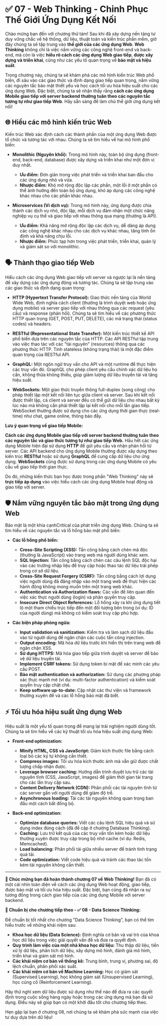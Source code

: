 # ✅ 07 - Web Thinking - Chinh Phục Thế Giới Ứng Dụng Kết Nối

Chào mừng bạn đến với chương thứ tám! Sau khi đã xây dựng nền tảng tư duy vững chắc về hệ thống, dữ liệu, thuật toán và kiến trúc phần mềm, giờ đây chúng ta sẽ tập trung vào **thế giới của các ứng dụng Web**. **Web Thinking** không chỉ là việc nắm vững các công nghệ front-end và back-end, mà còn là việc **hiểu rõ cách các ứng dụng Web giao tiếp**, **được xây dựng và triển khai**, cũng như các yếu tố quan trọng về **bảo mật và hiệu suất**.

Trong chương này, chúng ta sẽ khám phá các mô hình kiến trúc Web phổ biến, đi sâu vào các giao thức và định dạng giao tiếp quan trọng, nắm vững các nguyên tắc bảo mật thiết yếu và học cách tối ưu hóa hiệu suất cho các ứng dụng Web. Đặc biệt, chúng ta sẽ nhận thấy rằng **cách các ứng dụng Mobile giao tiếp với server backend thường tuân theo các nguyên tắc tương tự như giao tiếp Web**. Hãy sẵn sàng để làm chủ thế giới ứng dụng kết nối!

## 🌐 Hiểu các mô hình kiến trúc Web

Kiến trúc Web xác định cách các thành phần của một ứng dụng Web được tổ chức và tương tác với nhau. Chúng ta sẽ tìm hiểu về hai mô hình phổ biến:

* **Monolithic (Nguyên khối):** Trong mô hình này, toàn bộ ứng dụng (front-end, back-end, database) được xây dựng và triển khai như một đơn vị duy nhất.
  * **Ưu điểm:** Đơn giản trong việc phát triển và triển khai ban đầu cho các ứng dụng nhỏ và vừa.
  * **Nhược điểm:** Khó mở rộng độc lập các phần, một lỗi ở một phần có thể ảnh hưởng đến toàn bộ ứng dụng, khó áp dụng các công nghệ khác nhau cho các phần khác nhau.

* **Microservices (Vi dịch vụ):** Trong mô hình này, ứng dụng được chia thành các dịch vụ nhỏ, độc lập, mỗi dịch vụ đảm nhận một chức năng nghiệp vụ cụ thể và giao tiếp với nhau thông qua mạng (thường là API).
  * **Ưu điểm:** Khả năng mở rộng độc lập các dịch vụ, dễ dàng áp dụng các công nghệ khác nhau cho các dịch vụ khác nhau, tăng tính ổn định và khả năng chịu lỗi.
  * **Nhược điểm:** Phức tạp hơn trong việc phát triển, triển khai, quản lý và giám sát so với monolithic.

## 🗣️ Thành thạo giao tiếp Web

Hiểu cách các ứng dụng Web giao tiếp với server và ngược lại là nền tảng để xây dựng các ứng dụng động và tương tác. Chúng ta sẽ tập trung vào các giao thức và định dạng quan trọng:

* **HTTP (Hypertext Transfer Protocol):** Giao thức nền tảng của World Wide Web, định nghĩa cách client (thường là trình duyệt web hoặc ứng dụng mobile) và server giao tiếp với nhau thông qua các request (yêu cầu) và response (phản hồi). Chúng ta sẽ tìm hiểu về các phương thức HTTP quan trọng (GET, POST, PUT, DELETE), các mã trạng thái (status codes) và headers.

* **RESTful (Representational State Transfer):** Một kiến trúc thiết kế API phổ biến dựa trên các nguyên tắc của HTTP. Các API RESTful tập trung vào việc thao tác với các "tài nguyên" (resources) thông qua các phương thức HTTP. Tính stateless (không trạng thái) là một đặc điểm quan trọng của RESTful API.

* **GraphQL:** Một ngôn ngữ truy vấn cho API và một runtime để thực hiện các truy vấn đó. GraphQL cho phép client yêu cầu chính xác dữ liệu họ cần, không thừa không thiếu, giúp giảm lượng dữ liệu truyền tải và tăng hiệu suất.

* **WebSockets:** Một giao thức truyền thông full-duplex (song công) cho phép thiết lập một kết nối liên tục giữa client và server. Sau khi kết nối được thiết lập, cả client và server đều có thể gửi dữ liệu cho nhau bất kỳ lúc nào mà không cần phải thiết lập lại kết nối cho mỗi lần giao tiếp. WebSocket thường được sử dụng cho các ứng dụng thời gian thực (real-time) như chat, game online, thông báo đẩy.

**Lưu ý quan trọng về giao tiếp Mobile:**

**Cách các ứng dụng Mobile giao tiếp với server backend thường tuân theo các nguyên tắc và giao thức tương tự như giao tiếp Web.** Hầu hết các ứng dụng Mobile hiện đại sử dụng **HTTP** để gửi yêu cầu và nhận phản hồi từ server. Các API backend cho ứng dụng Mobile thường được xây dựng theo kiến trúc **RESTful** hoặc sử dụng **GraphQL** để cung cấp dữ liệu cho ứng dụng. **WebSockets** cũng được sử dụng trong các ứng dụng Mobile có yêu cầu về giao tiếp thời gian thực.

Do đó, những kiến thức bạn học được trong phần "Web Thinking" này sẽ **trực tiếp áp dụng** vào việc hiểu cách các ứng dụng Mobile hoạt động và giao tiếp với server.

## 🛡️ Nắm vững nguyên tắc bảo mật trong ứng dụng Web

Bảo mật là một khía cạnhCritical của phát triển ứng dụng Web. Chúng ta sẽ tìm hiểu về các nguyên tắc và lỗ hổng bảo mật phổ biến:

* **Các lỗ hổng phổ biến:**
  * **Cross-Site Scripting (XSS):** Tấn công bằng cách chèn mã độc (thường là JavaScript) vào trang web mà người dùng khác xem.
  * **SQL Injection:** Tấn công bằng cách chèn các câu lệnh SQL độc hại vào các trường nhập liệu để truy cập hoặc thao tác dữ liệu trái phép trong cơ sở dữ liệu.
  * **Cross-Site Request Forgery (CSRF):** Tấn công bằng cách lợi dụng việc người dùng đã đăng nhập vào một trang web để thực hiện các hành động không mong muốn trên một trang web khác.
  * **Authentication và Authorization flaws:** Các vấn đề liên quan đến việc xác thực người dùng (login) và phân quyền truy cập.
  * **Insecure Direct Object References:** Lỗ hổng xảy ra khi ứng dụng tiết lộ một tham chiếu trực tiếp đến một đối tượng bên trong (ví dụ: ID của người dùng) mà không có kiểm soát truy cập phù hợp.

* **Các biện pháp phòng ngừa:**
  * **Input validation và sanitization:** Kiểm tra và làm sạch dữ liệu đầu vào từ người dùng để ngăn chặn các cuộc tấn công injection.
  * **Output encoding:** Mã hóa dữ liệu trước khi hiển thị trên trang web để ngăn chặn XSS.
  * **Sử dụng HTTPS:** Mã hóa giao tiếp giữa trình duyệt và server để bảo vệ dữ liệu truyền tải.
  * **Implement CSRF tokens:** Sử dụng token bí mật để xác minh các yêu cầu POST.
  * **Bảo mật authentication và authorization:** Sử dụng các phương pháp xác thực mạnh mẽ (ví dụ: multi-factor authentication) và kiểm soát quyền truy cập chặt chẽ.
  * **Keep software up-to-date:** Cập nhật các thư viện và framework thường xuyên để vá các lỗ hổng bảo mật đã biết.

## ⚡ Tối ưu hóa hiệu suất ứng dụng Web

Hiệu suất là một yếu tố quan trọng để mang lại trải nghiệm người dùng tốt. Chúng ta sẽ tìm hiểu về các kỹ thuật tối ưu hóa hiệu suất ứng dụng Web:

* **Front-end optimization:**
  * **Minify HTML, CSS và JavaScript:** Giảm kích thước file bằng cách loại bỏ các ký tự không cần thiết.
  * **Compress images:** Tối ưu hóa kích thước ảnh mà vẫn giữ được chất lượng chấp nhận được.
  * **Leverage browser caching:** Hướng dẫn trình duyệt lưu trữ các tài nguyên tĩnh (CSS, JavaScript, images) để giảm thời gian tải trang cho các lần truy cập sau.
  * **Content Delivery Network (CDN):** Phân phối các tài nguyên tĩnh từ các server gần với người dùng để giảm độ trễ.
  * **Asynchronous loading:** Tải các tài nguyên không quan trọng ban đầu một cách bất đồng bộ.

* **Back-end optimization:**
  * **Optimize database queries:** Viết các câu lệnh SQL hiệu quả và sử dụng index đúng cách (đã đề cập ở chương Database Thinking).
  * **Caching:** Lưu trữ kết quả của các truy vấn tốn kém hoặc dữ liệu thường xuyên được truy cập trong bộ nhớ cache (ví dụ: Redis, Memcached).
  * **Load balancing:** Phân phối tải giữa nhiều server để tránh tình trạng quá tải.
  * **Code optimization:** Viết code hiệu quả và tránh các thao tác tốn kém tài nguyên không cần thiết.

---

**🎉 Chúc mừng bạn đã hoàn thành chương 07 về Web Thinking!** Bạn đã có một cái nhìn toàn diện về cách các ứng dụng Web hoạt động, giao tiếp, được bảo mật và tối ưu hóa hiệu suất. Đặc biệt, bạn cũng đã nhận ra sự tương đồng trong cách giao tiếp của các ứng dụng Mobile với server backend.

**📝 Chuẩn bị cho chương tiếp theo - ✅ 08 - Data Science Thinking:**

Để chuẩn bị tốt nhất cho chương "Data Science Thinking", bạn có thể tìm hiểu trước về những khái niệm sau:

* **Khoa học dữ liệu (Data Science):** Định nghĩa cơ bản và vai trò của khoa học dữ liệu trong việc giải quyết vấn đề và đưa ra quyết định.
* **Quy trình làm việc của một nhà khoa học dữ liệu:** Thu thập dữ liệu, tiền xử lý dữ liệu, phân tích dữ liệu, xây dựng mô hình, đánh giá mô hình, triển khai và giám sát mô hình.
* **Các khái niệm cơ bản về thống kê:** Trung bình, trung vị, phương sai, độ lệch chuẩn, phân phối xác suất.
* **Các khái niệm cơ bản về Machine Learning:** Học có giám sát (Supervised Learning), học không giám sát (Unsupervised Learning), học củng cố (Reinforcement Learning).

Hãy thử nghĩ xem dữ liệu được sử dụng như thế nào để đưa ra các quyết định trong cuộc sống hàng ngày hoặc trong các ứng dụng mà bạn đã sử dụng. Điều này sẽ giúp bạn có một khởi đầu tốt cho chương tiếp theo.

Hẹn gặp lại bạn ở chương 08, nơi chúng ta sẽ khám phá sức mạnh của việc tư duy dựa trên dữ liệu!

